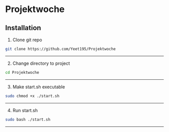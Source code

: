 # Projektwoche

## Installation

1. Clone git repo

```bash
git clone https://github.com/Yeet195/Projektwoche
```

---

2. Change directory to project

```bash
cd Projektwoche
```

---

3. Make start.sh executable

```bash
sudo chmod +x ./start.sh
```

---

4. Run start.sh

```bash
sudo bash ./start.sh
```

---

